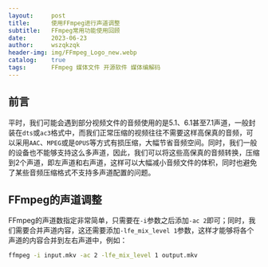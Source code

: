 ```yaml
---
layout:     post
title:      使用FFmpeg进行声道调整
subtitle:   FFmpeg常用功能使用回顾
date:       2023-06-23
author:     wszqkzqk
header-img: img/FFmpeg_Logo_new.webp
catalog:    true
tags:       FFmpeg 媒体文件 开源软件 媒体编解码
---
```


## 前言

平时，我们可能会遇到部分视频文件的音频使用的是5.1、6.1甚至7.1声道，一般封装在`dts`或`ac3`格式中，而我们正常压缩的视频往往不需要这样高保真的音频，可以采用`AAC`、`MPEG`或是`OPUS`等方式有损压缩，大幅节省音频空间。同时，我们一般的设备也不能够支持这么多声道，因此，我们可以将这些高保真的音频转换，压缩到2个声道，即左声道和右声道，这样可以大幅减小音频文件的体积，同时也避免了某些音频压缩格式不支持多声道配置的问题。

## FFmpeg的声道调整

FFmpeg的声道数指定非常简单，只需要在`-i`参数之后添加`-ac 2`即可；同时，我们需要合并声道内容，这还需要添加`-lfe_mix_level 1`参数，这样才能够将各个声道的内容合并到左右声道中，例如：

```bash
ffmpeg -i input.mkv -ac 2 -lfe_mix_level 1 output.mkv
```

